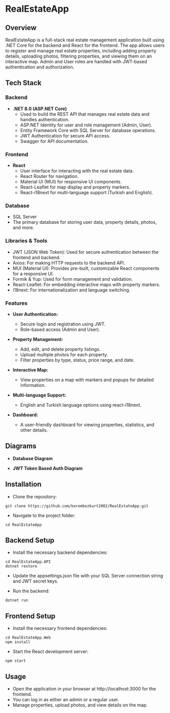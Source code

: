 # RealEstateApp
## Overview
RealEstateApp is a full-stack real estate management application built using .NET Core for the backend and React for the frontend. The app allows users to register and manage real estate properties, including adding property details, uploading photos, filtering properties, and viewing them on an interactive map. Admin and User roles are handled with JWT-based authentication and authorization.

## Tech Stack
### Backend
* **.NET 8.0 (ASP.NET Core)**
  * Used to build the REST API that manages real estate data and handles authentication.
  * ASP.NET Identity for user and role management (Admin, User).
  * Entity Framework Core with SQL Server for database operations.
  * JWT Authentication for secure API access.
  * Swagger for API documentation.
### Frontend
* **React**
  * User interface for interacting with the real estate data.
  * React Router for navigation.
  * Material UI (MUI) for responsive UI components.
  * React-Leaflet for map display and property markers.
  * React-i18next for multi-language support (Turkish and English).
### Database
* SQL Server
* The primary database for storing user data, property details, photos, and more.
### Libraries & Tools
* JWT (JSON Web Token): Used for secure authentication between the frontend and backend.
* Axios: For making HTTP requests to the backend API.
* MUI (Material UI): Provides pre-built, customizable React components for a responsive UI.
* Formik & Yup: Used for form management and validation.
* React-Leaflet: For embedding interactive maps with property markers.
* i18next: For internationalization and language switching.
### Features
* **User Authentication:**

  * Secure login and registration using JWT.
  * Role-based access (Admin and User).
* **Property Management:**

  * Add, edit, and delete property listings.
  * Upload multiple photos for each property.
  * Filter properties by type, status, price range, and date.
* **Interactive Map:**

  * View properties on a map with markers and popups for detailed information.
* **Multi-language Support:**

  * English and Turkish language options using react-i18next.
* **Dashboard:**

  * A user-friendly dashboard for viewing properties, statistics, and other details.
 

## Diagrams
* **Database Diagram**

* **JWT Token Based Auth Diagram**



## Installation
* Clone the repository:

```
git clone https://github.com/kerembozkurt2002/RealEstateApp.git
```
* Navigate to the project folder:

```
cd RealEstateApp
```
## Backend Setup
* Install the necessary backend dependencies:

```
cd RealEstateApp.API
dotnet restore
```

* Update the appsettings.json file with your SQL Server connection string and JWT secret keys.

* Run the backend:

```
dotnet run
```

## Frontend Setup
* Install the necessary frontend dependencies:

```
cd RealEstateApp.Web
npm install
```
* Start the React development server:
```
npm start
```
## Usage
* Open the application in your browser at http://localhost:3000 for the frontend.
* You can log in as either an admin or a regular user.
* Manage properties, upload photos, and view details on the map.
